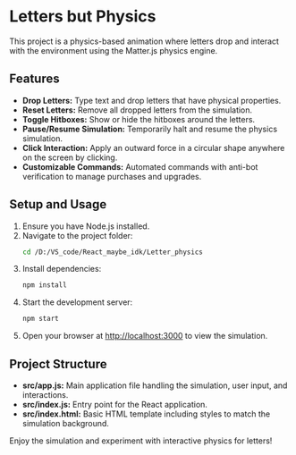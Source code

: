 # Letters but Physics

This project is a physics-based animation where letters drop and interact with the environment using the Matter.js physics engine.

## Features

- **Drop Letters:** Type text and drop letters that have physical properties.
- **Reset Letters:** Remove all dropped letters from the simulation.
- **Toggle Hitboxes:** Show or hide the hitboxes around the letters.
- **Pause/Resume Simulation:** Temporarily halt and resume the physics simulation.
- **Click Interaction:** Apply an outward force in a circular shape anywhere on the screen by clicking.
- **Customizable Commands:** Automated commands with anti-bot verification to manage purchases and upgrades.

## Setup and Usage

1. Ensure you have Node.js installed.
2. Navigate to the project folder:
   ```bash
   cd /D:/VS_code/React_maybe_idk/Letter_physics
   ```
3. Install dependencies:
   ```bash
   npm install
   ```
4. Start the development server:
   ```bash
   npm start
   ```
5. Open your browser at [http://localhost:3000](http://localhost:3000) to view the simulation.

## Project Structure

- **src/app.js:** Main application file handling the simulation, user input, and interactions.
- **src/index.js:** Entry point for the React application.
- **src/index.html:** Basic HTML template including styles to match the simulation background.

Enjoy the simulation and experiment with interactive physics for letters!
